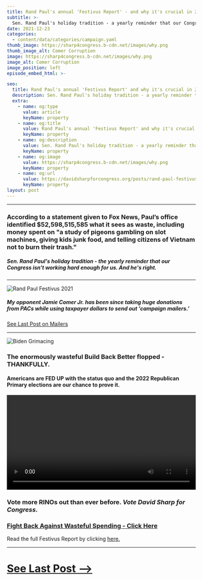 ```yaml
---
title: Rand Paul's annual 'Festivus Report' - and why it's crucial in 2022
subtitle: >-
  Sen. Rand Paul's holiday tradition - a yearly reminder that our Congress isn't working hard enough for us. And we think he's right.
date: 2021-12-23
categories:
  - content/data/categories/campaign.yaml
thumb_image: https://sharp4congress.b-cdn.net/images/why.png
thumb_image_alt: Comer Corruption
image: https://sharp4congress.b-cdn.net/images/why.png
image_alt: Comer Corruption
image_position: left
episode_embed_html: >-

seo:
  title: Rand Paul's annual 'Festivus Report' and why it's crucial in 2022
  description: Sen. Rand Paul's holiday tradition - a yearly reminder that our Congress isn't working hard enough for us. And we think he's right.
  extra:
    - name: og:type
      value: article
      keyName: property
    - name: og:title
      value: Rand Paul's annual 'Festivus Report' and why it's crucial for 2022
      keyName: property
    - name: og:description
      value: Sen. Rand Paul's holiday tradition - a yearly reminder that our Congress isn't working hard enough for us. And we think he's right.
      keyName: property
    - name: og:image
      value: https://sharp4congress.b-cdn.net/images/why.png
      keyName: property
    - name: og:url
      value: https://davidsharpforcongress.org/posts/rand-paul-festivus
      keyName: property
layout: post
---
```

---
### According to a statement given to Fox News, Paul’s office identified $52,598,515,585 what it sees as waste, including money spent on "a study of pigeons gambling on slot machines, giving kids junk food, and telling citizens of Vietnam not to burn their trash."

##### Sen. Rand Paul's holiday tradition - the yearly reminder that our Congress isn't working hard enough for us. And he's right.

---

![Rand Paul Festivus 2021](https://sharp4congress.b-cdn.net/images/blog/festivus.png)

##### My opponent Jamie Comer Jr. has been since taking huge donations from PACs while using taxpayer dollars to send out 'campaign mailers.'

[See Last Post on Mailers](/posts/opponent-spends-tax-dollars-on-mailers)

---

![Biden Grimacing](https://sharp4congress.b-cdn.net/images/bbb.jpg)

### The enormously wasteful Build Back Better flopped - THANKFULLY.

#### Americans are FED UP with the status quo and the 2022 Republican Primary elections are our chance to prove it.

<video width="100%" height="auto" autoplay loop>
 <source src="https://sharp4congress.b-cdn.net/images/why.mp4" type="video/mp4">
Your browser does not support the video tag.
</video>

### Vote more RINOs out than ever before. ***Vote David Sharp for Congress.***

### [Fight Back Against Wasteful Spending - Click Here](/support)


Read the full Festivus Report by clicking [here.](https://www.paul.senate.gov/sites/default/files/page-attachments/Festivus%20Report%202021_0.pdf)

---

# [See Last Post -->](/posts/opponent-spends-tax-dollars-on-mailers)
